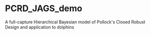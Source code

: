 # PCRD_JAGS_demo
A full-capture Hierarchical Bayesian model of Pollock's Closed Robust Design and application to dolphins
